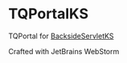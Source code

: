 # TQPortalKS
TQPortal for [BacksideServletKS](BacksideServletKS "https://github.com/KnowledgeGarden/BacksideServletKS")


Crafted with JetBrains WebStorm